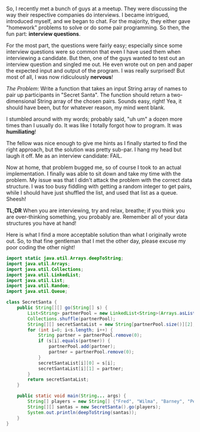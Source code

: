 So, I recently met a bunch of guys at a meetup. They were discussing the way their respective companies do interviews. I became intrigued, introduced myself, and we began to chat. For the majority, they either gave "homework" problems to solve or do some pair programming. So then, the fun part: **interview questions**.

For the most part, the questions were fairly easy; especially since some interview questions were so common that even I have used them when interviewing a candidate. But then, one of the guys wanted to test out an interview question and singled me out. He even wrote out on pen and paper the expected input and output of the program. I was really surprised! But most of all, I was now ridiculously **nervous**!

_The Problem_: Write a function that takes an input String array of names to pair up participants in "Secret Santa". The function should return a two-dimensional String array of the chosen pairs. Sounds easy, right! Yea, it should have been, but for whatever reason, my mind went blank.

I stumbled around with my words; probably said, "uh um" a dozen more times than I usually do. It was like I totally forgot how to program. It was **humiliating**!

The fellow was nice enough to give me hints as I finally started to find the right approach, but the solution was pretty sub-par. I hang my head but laugh it off. Me as an interview candidate: FAIL.

Now at home, that problem bugged me, so of course I took to an actual implementation. I finally was able to sit down and take my time with the problem. My issue was that I didn't attack the problem with the correct data structure. I was too busy fiddling with getting a random integer to get pairs, while I should have just shuffled the list, and used that list as a queue. Sheesh!

**TL;DR** When you are interviewing, try and relax, breathe; if you think you are over-thinking something, you probably are. Remember all of your data structures you have at hand!

Here is what I find a more acceptable solution than what I originally wrote out. So, to that fine gentleman that I met the other day, please excuse my poor coding the other night!

```java
import static java.util.Arrays.deepToString;
import java.util.Arrays;
import java.util.Collections;
import java.util.LinkedList;
import java.util.List;
import java.util.Random;
import java.util.Queue;

class SecretSanta {
    public String[][] go(String[] s) {
        List<String> partnerPool = new LinkedList<String>(Arrays.asList(s));
        Collections.shuffle(partnerPool);
        String[][] secretSantaList = new String[partnerPool.size()][2];
        for (int i=0; i<s.length; i++) {
            String partner = partnerPool.remove(0);
            if (s[i].equals(partner)) {
                partnerPool.add(partner);
                partner = partnerPool.remove(0);
            }
            secretSantaList[i][0] = s[i];
            secretSantaList[i][1] = partner;
        }
        return secretSantaList;
    }

    public static void main(String... args) {
        String[] players = new String[] {"Fred", "Wilma", "Barney", "Pebbles", "Bam Bam"};
        String[][] santas = new SecretSanta().go(players);
        System.out.println(deepToString(santas));
    }
}
```
